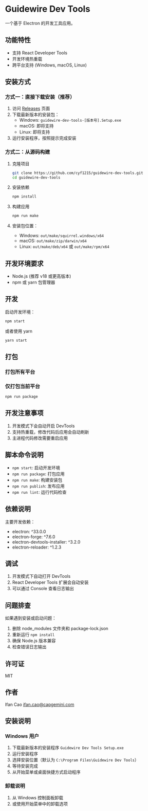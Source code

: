 # Guidewire Dev Tools

一个基于 Electron 的开发工具应用。

## 功能特性

- 支持 React Developer Tools
- 开发环境热重载
- 跨平台支持 (Windows, macOS, Linux)

## 安装方式

### 方式一：直接下载安装（推荐）

1. 访问 [Releases](https://github.com/cyf1215/guidewire-dev-tools/releases) 页面
2. 下载最新版本的安装包：
   - Windows: `guidewire-dev-tools-[版本号].Setup.exe`
   - macOS: 即将支持
   - Linux: 即将支持
3. 运行安装程序，按照提示完成安装

### 方式二：从源码构建

1. 克隆项目

   ```bash
   git clone https://github.com/cyf1215/guidewire-dev-tools.git
   cd guidewire-dev-tools
   ```

2. 安装依赖

   ```bash
   npm install
   ```

3. 构建应用

   ```bash
   npm run make
   ```

4. 安装包位置：
   - Windows: `out/make/squirrel.windows/x64`
   - macOS: `out/make/zip/darwin/x64`
   - Linux: `out/make/deb/x64` 或 `out/make/rpm/x64`

## 开发环境要求

- Node.js (推荐 v18 或更高版本)
- npm 或 yarn 包管理器

## 开发

启动开发环境：

```bash
npm start
```

或者使用 yarn

```bash
yarn start
```

## 打包

### 打包所有平台

### 仅打包当前平台

```bash
npm run package
```

## 开发注意事项

1. 开发模式下会自动开启 DevTools
2. 支持热重载，修改代码后应用会自动刷新
3. 主进程代码修改需要重启应用

## 脚本命令说明

- `npm start`: 启动开发环境
- `npm run package`: 打包应用
- `npm run make`: 构建安装包
- `npm run publish`: 发布应用
- `npm run lint`: 运行代码检查

## 依赖说明

主要开发依赖：
- electron: ^33.0.0
- electron-forge: ^7.6.0
- electron-devtools-installer: ^3.2.0
- electron-reloader: ^1.2.3

## 调试

1. 开发模式下自动打开 DevTools
2. React Developer Tools 扩展会自动安装
3. 可以通过 Console 查看日志输出

## 问题排查

如果遇到安装或启动问题：

1. 删除 node_modules 文件夹和 package-lock.json
2. 重新运行 `npm install`
3. 确保 Node.js 版本兼容
4. 检查错误日志输出

## 许可证

MIT

## 作者

Ifan Cao <ifan.cao@capgemini.com>

## 安装说明

### Windows 用户

1. 下载最新版本的安装程序 `Guidewire Dev Tools Setup.exe`
2. 运行安装程序
3. 选择安装位置（默认为 `C:\Program Files\Guidewire Dev Tools`）
4. 等待安装完成
5. 从开始菜单或桌面快捷方式启动程序

### 卸载说明

1. 从 Windows 控制面板卸载
2. 或使用开始菜单中的卸载选项
